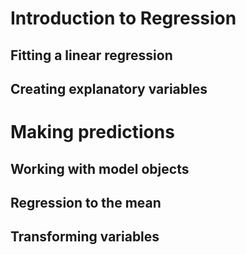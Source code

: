 # Introduction to Regression

## Fitting a linear regression

## Creating explanatory variables

# Making predictions

## Working with model objects

## Regression to the mean

## Transforming variables
